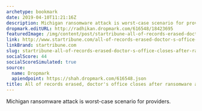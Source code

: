 ```yaml
---
archetype: bookmark
date: 2019-04-10T11:21:16Z
description: Michigan ransomware attack is worst-case scenario for providers.
dropmark.editURL: http://radhikan.dropmark.com/616548/18423695
featuredImage: /img/content/post/startribune-all-of-records-erased-doctor-s-office-closes-after-ransomware-attack.JPG
link: http://www.startribune.com/all-of-records-erased-doctor-s-office-closes-after-ransomware-attack/508180992/
linkBrand: startribune.com
slug: startribune-all-of-records-erased-doctor-s-office-closes-after-ransomware-attack
socialScore: 44
socialScoreSimulated: true
source:
  name: Dropmark
  apiendpoint: https://shah.dropmark.com/616548.json
title: All of records erased, doctor's office closes after ransomware attack
---
```

Michigan ransomware attack is worst-case scenario for providers.